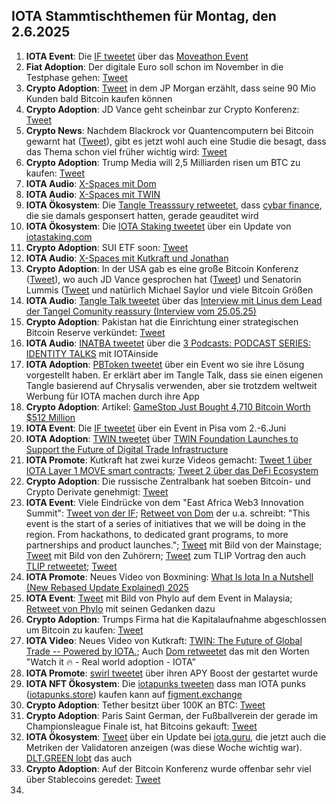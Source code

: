 ## IOTA Stammtischthemen für Montag, den 2.6.2025

1. **IOTA Event**: Die [IF tweetet](https://x.com/iota/status/1927016899184902289) über das [Moveathon Event]()
2. **Fiat Adoption**: Der digitale Euro soll schon im November in die Testphase gehen: [Tweet](https://x.com/MissCryptoGER/status/1927229864156844243)
3. **Crypto Adoption**: [Tweet](https://x.com/Vivek4real_/status/1927104330135413089) in dem JP Morgan erzählt, dass seine 90 Mio Kunden bald Bitcoin kaufen können
4. **Crypto Adoption**: JD Vance geht scheinbar zur Crypto Konferenz: [Tweet](https://x.com/pete_rizzo_/status/1926882372470833336)
5. **Crypto News**: Nachdem Blackrock vor Quantencomputern bei Bitcoin gewarnt hat ([Tweet](https://x.com/Cointelegraph/status/1927243453856911392)), gibt es jetzt wohl auch eine Studie die besagt, dass das Thema schon viel früher wichtig wird: [Tweet](https://x.com/Cointelegraph/status/1927220795018727829)
6. **Crypto Adoption**: Trump Media will 2,5 Milliarden risen um BTC zu kaufen: [Tweet](https://x.com/pete_rizzo_/status/1927353819081400606)
7. **IOTA Audio**: [X-Spaces mit Dom](https://x.com/Edward__Park/status/1927339461106438549)
8. **IOTA Audio**: [X-Spaces mit TWIN](https://x.com/INATBA_org/status/1927363775348252956)
9. **IOTA Ökosystem**: Die [Tangle Treasssury retweetet](https://x.com/TangleTreasury/status/1927313983289069839), dass [cybar finance](https://x.com/cybar_finance), die sie damals gesponsert hatten, gerade geauditet wird
10. **IOTA Ökosystem**: Die [IOTA Staking tweetet](https://x.com/iotaStaking/status/1927285128142754298) über ein Update von [iotastaking.com](https://www.iotastaking.com/)
11. **Crypto Adoption**: SUI ETF soon: [Tweet](https://x.com/Cointelegraph/status/1927338494998782028)
12. **IOTA Audio**: [X-Spaces mit Kutkraft und Jonathan](https://x.com/kutkraft/status/1926888235101249705)
13. **Crypto Adoption**: In der USA gab es eine große Bitcoin Konferenz ([Tweet](https://x.com/Cointelegraph/status/1927809853411446944)), wo auch JD Vance gesprochen hat ([Tweet](https://x.com/blocktrainer/status/1927767796840104008)) und Senatorin Lummis ([Tweet](https://x.com/blocktrainer/status/1927414426509914328) und natürlich Michael Saylor und viele Bitcoin Größen
14. **IOTA Audio**: [Tangle Talk tweetet](https://x.com/tangle_talk/status/1927387792897687672) über das [Interview mit Linus dem Lead der Tangel Comunity reassury (Interview vom 25.05.25)](https://www.youtube.com/watch?v=t8gpeLiFOVg)
15. **Crypto Adoption**: Pakistan hat die Einrichtung einer strategischen Bitcoin Reserve verkündet: [Tweet](https://x.com/Vivek4real_/status/1927824640983826446)
16. **IOTA Audio**: [INATBA tweetet](https://x.com/INATBA_org/status/1927771671940739243) über die [3 Podcasts: PODCAST SERIES: IDENTITY TALKS](https://inatba.org/working-groups/working-group-identity/) mit IOTAinside
17. **IOTA Adoption**: [PBToken tweetet](https://x.com/pbtokn/status/1927751709922607260) über ein Event wo sie ihre Lösung vorgestellt haben. Er erklärt aber im Tangle Talk, dass sie einen eigenen Tangle basierend auf Chrysalis verwenden, aber sie trotzdem weltweit Werbung für IOTA machen durch ihre App
18. **Crypto Adoption**: Artikel: [GameStop Just Bought 4,710 Bitcoin Worth $512 Million](https://watcher.guru/news/gamestop-just-bought-4710-bitcoin-worth-512-million)
19. **IOTA Event**: Die [IF tweetet](https://x.com/iota/status/1927667551124808043) über ein Event in Pisa vom 2.-6.Juni
20. **IOTA Adoption**: [TWIN tweetet](https://x.com/TWINGlobalOrg/status/1927377921741566414) über [TWIN Foundation Launches to Support the Future of Digital Trade Infrastructure](https://missionproject.eu/news/twin-foundation-launches-to-support-the-future-of-digital-trade-infrastructure/)
21. **IOTA Promote**: Kutkraft hat zwei kurze Videos gemacht: [Tweet 1 über IOTA Layer 1 MOVE smart contracts](https://x.com/kutkraft/status/1927339171221282937); [Tweet 2 über das DeFi Ecosystem](https://x.com/kutkraft/status/1927876180469768443)
22. **Crypto Adoption**: Die russische Zentralbank hat soeben Bitcoin- und Crypto Derivate genehmigt: [Tweet](https://x.com/Vivek4real_/status/1927994982259957803)
23. **IOTA Event**: Viele Eindrücke von dem "East Africa Web3 Innovation Summit": [Tweet von der IF](https://x.com/iota/status/1928350576317800537); [Retweet von Dom](https://x.com/DomSchiener/status/1928421425246798178) der u.a. schreibt: "This event is the start of a series of initiatives that we will be doing in the region. From hackathons, to dedicated grant programs, to more partnerships and product launches."; [Tweet](https://x.com/dx5ve/status/1928362562862698651) mit Bild von der Mainstage; [Tweet](https://x.com/dx5ve/status/1928372472354677144) mit Bild von den Zuhörern; [Tweet](https://x.com/moseskemibaro/status/1928412659353030719) zum TLIP Vortrag den auch [TLIP retweetet](https://x.com/TLIP_io/status/1928418985210421471); [Tweet](https://x.com/moseskemibaro/status/1928466326424608855)
24. **IOTA Promote**: Neues Video von Boxmining: [What Is Iota In a Nutshell (New Rebased Update Explained) 2025](https://www.youtube.com/watch?v=aCJYMwKPSpk)
25. **IOTA Event**: [Tweet](https://x.com/MalaysiaBCW/status/1928457129192767937) mit Bild von Phylo auf dem Event in Malaysia; [Retweet von Phylo](https://x.com/PhyloIota/status/1928600144338903523) mit seinen Gedanken dazu
26. **Crypto Adoption**: Trumps Firma hat die Kapitalaufnahme abgeschlossen um Bitcoin zu kaufen: [Tweet](https://x.com/blocktrainer/status/1928474351092859350)
27. **IOTA Video**: Neues Video von Kutkraft: [TWIN: The Future of Global Trade -- Powered by IOTA.](https://www.youtube.com/watch?v=oHtYmPRjzKs); Auch [Dom retweetet](https://x.com/DomSchiener/status/1928429571168186808) das mit den Worten "Watch it 🔥 - Real world adoption - IOTA"
28. **IOTA Promote**: [swirl tweetet](https://x.com/swirlstake/status/1928405311540416713) über ihren APY Boost der gestartet wurde
29. **IOTA NFT Ökosystem**: Die [iotapunks tweeten](https://x.com/IotaPunks_71/status/1928191176286327206) dass man IOTA punks ([iotapunks.store](https://iotapunks.store/)) kaufen kann auf [figment.exchange](https://www.figment.exchange/)
30. **Crypto Adoption**: Tether besitzt über 100K an BTC: [Tweet](https://x.com/BitcoinMagazine/status/1928166935537058181)
31. **Crypto Adoption**: Paris Saint German, der Fußballverein der gerade im Championsleague Finale ist, hat Bitcoins gekauft: [Tweet](https://x.com/BitcoinMagazine/status/1928158160751079898)
32. **IOTA Ökosystem**: [Tweet](https://x.com/iota_guru/status/1928123059744956841) über ein Update bei [iota.guru](https://www.iota.guru/), die jetzt auch die Metriken der Validatoren anzeigen (was diese Woche wichtig war). [DLT.GREEN lobt](https://x.com/dlt_green/status/1928471584144056581) das auch
33. **Crypto Adoption**: Auf der Bitcoin Konferenz wurde offenbar sehr viel über Stablecoins geredet: [Tweet](https://x.com/HodlMagoo/status/1928149356286271822)
34. 
